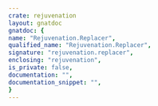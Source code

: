 ```yaml
---
crate: rejuvenation
layout: gnatdoc
gnatdoc: {
name: "Rejuvenation.Replacer",
qualified_name: "Rejuvenation.Replacer",
signature: "rejuvenation.replacer",
enclosing: "rejuvenation",
is_private: false,
documentation: "",
documentation_snippet: "",
}
---
```

